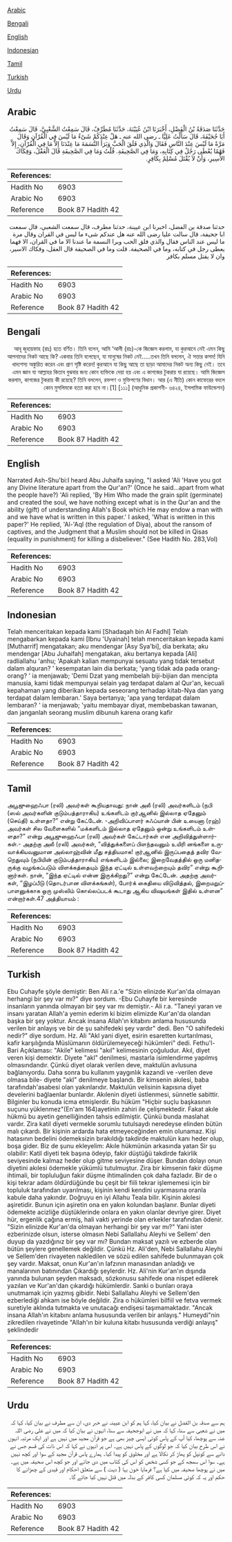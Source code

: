 [Arabic](#arabic)

[Bengali](#bengali)

[English](#english)

[Indonesian](#indonesian)

[Tamil](#tamil)

[Turkish](#turkish)

[Urdu](#urdu)

## Arabic


<div dir="rtl" lang="ar" style={{fontSize:'larger',backgroundColor:'#f8f9fa',padding:20}}>
حَدَّثَنَا صَدَقَةُ بْنُ الْفَضْلِ، أَخْبَرَنَا ابْنُ عُيَيْنَةَ، حَدَّثَنَا مُطَرِّفٌ، قَالَ سَمِعْتُ الشَّعْبِيَّ، قَالَ سَمِعْتُ أَبَا جُحَيْفَةَ، قَالَ سَأَلْتُ عَلِيًّا ـ رضى الله عنه ـ هَلْ عِنْدَكُمْ شَىْءٌ مَا لَيْسَ فِي الْقُرْآنِ وَقَالَ مَرَّةً مَا لَيْسَ عِنْدَ النَّاسِ فَقَالَ وَالَّذِي فَلَقَ الْحَبَّ وَبَرَأَ النَّسَمَةَ مَا عِنْدَنَا إِلاَّ مَا فِي الْقُرْآنِ، إِلاَّ فَهْمًا يُعْطَى رَجُلٌ فِي كِتَابِهِ، وَمَا فِي الصَّحِيفَةِ‏.‏ قُلْتُ وَمَا فِي الصَّحِيفَةِ قَالَ الْعَقْلُ، وَفِكَاكُ الأَسِيرِ، وَأَنْ لاَ يُقْتَلَ مُسْلِمٌ بِكَافِرٍ‏.‏
</div>
<div style={{backgroundColor:'#f8f9fa',padding:20, marginBottom: 10}}><table> <thead> <tr> <th>References:</th> <th></th> </tr> </thead> <tbody><tr><td>Hadith No</td><td>6903</td></tr><tr><td>Arabic No</td><td>6903</td></tr><tr><td>Reference</td><td>Book 87 Hadith 42</td></tr></tbody></table></div>


<div dir="rtl" lang="ar" style={{fontSize:'larger',backgroundColor:'#f8f9fa',padding:20}}>
حدثنا صدقة بن الفضل، اخبرنا ابن عيينة، حدثنا مطرف، قال سمعت الشعبي، قال سمعت ابا جحيفة، قال سالت عليا رضى الله عنه هل عندكم شىء ما ليس في القران وقال مرة ما ليس عند الناس فقال والذي فلق الحب وبرا النسمة ما عندنا الا ما في القران، الا فهما يعطى رجل في كتابه، وما في الصحيفة. قلت وما في الصحيفة قال العقل، وفكاك الاسير، وان لا يقتل مسلم بكافر
</div>
<div style={{backgroundColor:'#f8f9fa',padding:20, marginBottom: 10}}><table> <thead> <tr> <th>References:</th> <th></th> </tr> </thead> <tbody><tr><td>Hadith No</td><td>6903</td></tr><tr><td>Arabic No</td><td>6903</td></tr><tr><td>Reference</td><td>Book 87 Hadith 42</td></tr></tbody></table></div>

## Bengali


<div dir="rtl" lang="bn" style={{fontSize:'larger',backgroundColor:'#f8f9fa',padding:20}}>
আবূ জুহায়ফাহ (রাঃ) হতে বর্ণিত। তিনি বলেন, আমি ‘আলী (রাঃ)-কে জিজ্ঞেস করলাম, যা কুরআনে নেই এমন কিছু আপনাদের নিকট আছে কি? একবার তিনি বলেছেন, যা মানুষের নিকট নেই.....তখন তিনি বললেন, ঐ সত্তার কসম! যিনি খাদ্যশস্য অঙ্কুরিত করেন এবং প্রাণ সৃষ্টি করেন! কুরআনে যা কিছু আছে তা ছাড়া আমাদের নিকট অন্য কিছু নেই। তবে এমন জ্ঞান যা আল্লাহর কিতাব বুঝবার জন্য কোন ব্যক্তিকে দেয়া হয় এবং এ কাগজের টুকরায় যা রয়েছে। আমি জিজ্ঞেস করলাম, কাগজের টুকরায় কী রয়েছে? তিনি বললেন, রক্তপণ ও মুক্তিপণের বিধান। আর (এ নীতি) কোন কাফেরের বদলে কোন মুসলিমকে হত্যা করা হবে না।[1] [১১১] (আধুনিক প্রকাশনী- ৬৪২৪, ইসলামিক ফাউন্ডেশন)
</div>
<div style={{backgroundColor:'#f8f9fa',padding:20, marginBottom: 10}}><table> <thead> <tr> <th>References:</th> <th></th> </tr> </thead> <tbody><tr><td>Hadith No</td><td>6903</td></tr><tr><td>Arabic No</td><td>6903</td></tr><tr><td>Reference</td><td>Book 87 Hadith 42</td></tr></tbody></table></div>

## English


<div dir="ltr" lang="en" style={{fontSize:'larger',backgroundColor:'#f8f9fa',padding:20}}>
Narrated Ash-Shu'bi:I heard Abu Juhaifa saying, "I asked 'Ali 'Have you got any Divine literature apart from the Qur'an?' (Once he said...apart from what the people have?) 'Ali replied, 'By Him Who made the grain split (germinate) and created the soul, we have nothing except what is in the Qur'an and the ability (gift) of understanding Allah's Book which He may endow a man with and we have what is written in this paper.' I asked, 'What is written in this paper?' He replied, 'Al-'Aql (the regulation of Diya), about the ransom of captives, and the Judgment that a Muslim should not be killed in Qisas (equality in punishment) for killing a disbeliever." (See Hadith No. 283,Vol)
</div>
<div style={{backgroundColor:'#f8f9fa',padding:20, marginBottom: 10}}><table> <thead> <tr> <th>References:</th> <th></th> </tr> </thead> <tbody><tr><td>Hadith No</td><td>6903</td></tr><tr><td>Arabic No</td><td>6903</td></tr><tr><td>Reference</td><td>Book 87 Hadith 42</td></tr></tbody></table></div>

## Indonesian


<div dir="ltr" lang="id" style={{fontSize:'larger',backgroundColor:'#f8f9fa',padding:20}}>
Telah menceritakan kepada kami [Shadaqah bin Al Fadhl] Telah mengabarkan kepada kami [Ibnu 'Uyainah] telah menceritakan kepada kami [Mutharrif] mengatakan; aku mendengar [Asy Sya'bi], dia berkata; aku mendengar [Abu Juhaifah] mengatakan, aku bertanya kepada [Ali] radliallahu 'anhu; 'Apakah kalian mempunyai sesuatu yang tidak tersebut dalam alquran? ' kesempatan lain dia berkata; 'yang tidak ada pada orang-orang? ' ia menjawab; 'Demi Dzat yang membelah biji-bijian dan mencipta manusia, kami tidak mempunyai selain yag terdapat dalam al Qur'an, kecuali kepahaman yang diberikan kepada seseorang terhadap kitab-Nya dan yang terdapat dalam lembaran.' Saya bertanya; 'apa yang terdapat dalam lembaran? ' ia menjawab; 'yaitu membayar diyat, membebaskan tawanan, dan janganlah seorang muslim dibunuh karena orang kafir
</div>
<div style={{backgroundColor:'#f8f9fa',padding:20, marginBottom: 10}}><table> <thead> <tr> <th>References:</th> <th></th> </tr> </thead> <tbody><tr><td>Hadith No</td><td>6903</td></tr><tr><td>Arabic No</td><td>6903</td></tr><tr><td>Reference</td><td>Book 87 Hadith 42</td></tr></tbody></table></div>

## Tamil


<div dir="ltr" lang="ta" style={{fontSize:'larger',backgroundColor:'#f8f9fa',padding:20}}>
அபூஜுஹைஃபா (ரலி) அவர்கள் கூறியதாவது: நான் அலீ (ரலி) அவர்களிடம் (நபி (ஸல் அவர்களின் குடும்பத்தாராகிய) உங்களிடம் குர்ஆனில் இல்லாத ஏதேனும் (செய்தி) உள்ளதா?” என்று கேட்டேன். -அறிவிப்பாளர் சுஃப்யான் பின் உயைனா (ரஹ்) அவர்கள் சில வேளைகளில் “மக்களிடம் இல்லாத ஏதேனும் ஒன்று உங்களிடம் உள்ளதா?” என்று அபூஜுஹைஃபா (ரலி) அவர்கள் கேட்டார்கள் என அறிவித்துள்ளார்கள்.- அதற்கு அலீ (ரலி) அவர்கள், “வித்துக்களைப் பிளந்தவனும் உயிரி னங்களை உருவாக்கியவனுமான அல்லாஹ்வின் மீது சத்தியமாக! குர்ஆனில் இருப்பதைத் தவிர வேறெதுவும் (நபியின் குடும்பத்தாராகிய) எங்களிடம் இல்லை; இறைவேதத்தில் ஒரு மனிதருக்கு வழங்கப்படும் விளக்கத்தையும் இந்த ஏட்டில் உள்ளவற்றையும் தவிர” என்று கூறினார்கள். நான், “இந்த ஏட்டில் என்ன இருக்கிறது?” என்று கேட்டேன். அதற்கு அவர்கள், “இழப்பீடு (தொடர்பான விளக்கங்கள்), போர்க் கைதியை விடுவித்தல், இறைமறுப்பாளனுக்காக ஒரு முஸ்லிம் கொல்லப்படக் கூடாது ஆகிய விஷயங்கள் இதில் உள்ளன” என்றார்கள்.47 அத்தியாயம் :
</div>
<div style={{backgroundColor:'#f8f9fa',padding:20, marginBottom: 10}}><table> <thead> <tr> <th>References:</th> <th></th> </tr> </thead> <tbody><tr><td>Hadith No</td><td>6903</td></tr><tr><td>Arabic No</td><td>6903</td></tr><tr><td>Reference</td><td>Book 87 Hadith 42</td></tr></tbody></table></div>

## Turkish


<div dir="ltr" lang="tr" style={{fontSize:'larger',backgroundColor:'#f8f9fa',padding:20}}>
Ebu Cuhayfe şöyle demiştir: Ben Ali r.a.'e "Sizin elinizde Kur'an'da olmayan herhangi bir şey var mı?" diye sordum. -Ebu Cuhayfe bir keresinde insanların yanında olmayan bir şey var mı demiştir.- Ali r.a. "Taneyi yaran ve insanı yaratan Allah'a yemin ederim ki bizim elimizde Kur'an'da olandan başka bir şey yoktur. Ancak insana Allah'ın kitabını anlama hususunda verilen bir anlayış ve bir de şu sahifedeki şey vardır" dedi. Ben "O sahifedeki nedir?" diye sordum. Hz. AIi "Akl yani diyet, esirin esaretten kurtarılması, kafir karşılığında Müslümanın öldürülemeyeceği hükümleri" dedi. Fethu'l-Bari Açıklaması: "Akile" kelimesi "akıl" kelimesinin çoğuludur. Akıl, diyet veren kişi demektir. Diyete "akl" denilmesi, mastarla isimlendirme yapılmış olmasındandır. Çünkü diyet olarak verilen deve, maktulün avlusuna bağlanıyordu. Daha sonra bu kullanım yaygınlık kazandi ve -verilen deve olmasa bile- diyete "akl" denilmeye başlandı. Bir kimsenin akılesi, baba tarafındah'asabesi olan yakınlarıdır. Maktulün veIisinin kapısına diyet develerini bağlaenlar bunlardır. Akılenin diyeti üstlenmesi, sünnetle sabittir. Bilginler bu konuda icma etmişlerdir. Bu hüküm "Hiçbir suçlu başkasının suçunu yüklenmez"(En'am 164)ayetinin zahiri ile çelişmektedir. Fakat akıle hükmü bu ayetin genelliğinden tahsis edilmiştir. Çünkü bunda maslahat vardır. Zira katil diyeti vermekle sorumlu tutulsaydı neredeyse elinden bütün malı çıkardı. Bir kişinin ardarda hata etmeyeceğinden emin olunamaz. Kişi hatasının bedelini ödemeksizin bırakıldığı takdirde maktulün kanı heder olup, boşa gider. Biz de şunu ekleyelim: Akıle hükmünün arkasında yatan Sir şu olabilir: Katil diyeti tek başına ödeyip, fakir düştüğü takdirde fakirlik seviyesinde kalmaz heder olup gitme seviyesine düşer. Bundan dolayı onun diyetini akılesi ödemekle yükümlü tutulmuştur. Zira bir kimsenin fakir düşme ihtimali, bir topluluğun fakir düşme ihtimalinden çok daha fazladır. Bir de o kişi tekrar adam öldürdüğünde bu çeşit bir fiili tekrar işlememesi için bir topluluk tarafından uyarılması, kişinin kendi kendini uyarmasına oranla kabule daha yakındır. Doğruyu en iyi Allahu Teala bilir. Kişinin akılesi aşiretidir. Bunun için aşiretin ona en yakın kolundan başlanır. Bunlar diyeti ödemekte acizliğe düştüklerinde onlara en yakın olanlar devriye girer. Diyet hür, ergenlik çağına ermiş, hali vakti yerinde olan erkekler tarafından ödenir. "Sizin elinizde Kur'an'da olmayan herhangi bir şey var mı?" Yani ister ezberinizde olsun, isterse olmasın Nebi Sallallahu Aleyhi ve Sellem' den duyup da yazdığınız bir şey var mı? Bundan maksat yazılı ve ezberde olan bütün şeylere genellemek değildir. Çünkü Hz. Ali'den, Nebi Sallallahu Aleyhi ve Sellem'den rivayeten nakledilen ve sözü edilen sahifede bulunmayan çok şey vardır. Maksat, onun Kur'an'ın lafzının manasından anladığı ve manalarının batınından Çıkardığı şeylerdir. Hz. Ali'nin Kur'an'ın dışında yanında bulunan şeyden maksadı, sözkonusu sahifede ona nispet edilerek yazılan ve Kur'an'dan çıkardığı hükümlerdir. Sanki o bunları oraya unutmamak için yazmış gibidir. Nebi Sallallahu Aleyhi ve Sellem'den ezberlediği ahkam ise böyle değildir. Zira o hükümleri bilfiil ve fetva vermek suretiyle aklında tutmakta ve unutacağı endişesi taşımamaktadır. "Ancak insana Allah'ın kitabını anlama hususunda verilen bir anlayış." Humeydi"nin zikredilen rivayetinde "Allah'ın bir kuluna kitabı hususunda verdiği anlayış" şeklindedir
</div>
<div style={{backgroundColor:'#f8f9fa',padding:20, marginBottom: 10}}><table> <thead> <tr> <th>References:</th> <th></th> </tr> </thead> <tbody><tr><td>Hadith No</td><td>6903</td></tr><tr><td>Arabic No</td><td>6903</td></tr><tr><td>Reference</td><td>Book 87 Hadith 42</td></tr></tbody></table></div>

## Urdu


<div dir="rtl" lang="ur" style={{fontSize:'larger',backgroundColor:'#f8f9fa',padding:20}}>
ہم سے صدقہ بن الفضل نے بیان کیا، کہا ہم کو ابن عیینہ نے خبر دی، ان سے مطرف نے بیان کیا، کہا کہ میں نے شعبی سے سنا، کہا کہ میں نے ابوجحیفہ سے سنا، انہوں نے بیان کیا کہ میں نے علی رضی اللہ عنہ سے پوچھا، کیا آپ کے پاس کوئی ایسی چیز بھی ہے جو قرآن مجید میں نہیں ہے اور ایک مرتبہ انہوں نے اس طرح بیان کیا کہ جو لوگوں کے پاس نہیں ہے۔ اس پر انہوں نے کہا کہ اس ذات کی قسم جس نے دانے سے کونپل کو پھاڑ کر نکالا ہے اور مخلوق کو پیدا کیا۔ ہمارے پاس قرآن مجید کے سوا اور کچھ نہیں ہے۔ سوا اس سمجھ کے جو کسی شخص کو اس کی کتاب میں دی جائے اور جو کچھ اس صحیفہ میں ہے۔ میں نے پوچھا صحیفہ میں کیا ہے؟ فرمایا خون بہا ( دیت ) سے متعلق احکام اور قیدی کے چھڑانے کا حکم اور یہ کہ کوئی مسلمان کسی کافر کے بدلہ میں قتل نہیں کیا جائے گا۔
</div>
<div style={{backgroundColor:'#f8f9fa',padding:20, marginBottom: 10}}><table> <thead> <tr> <th>References:</th> <th></th> </tr> </thead> <tbody><tr><td>Hadith No</td><td>6903</td></tr><tr><td>Arabic No</td><td>6903</td></tr><tr><td>Reference</td><td>Book 87 Hadith 42</td></tr></tbody></table></div>